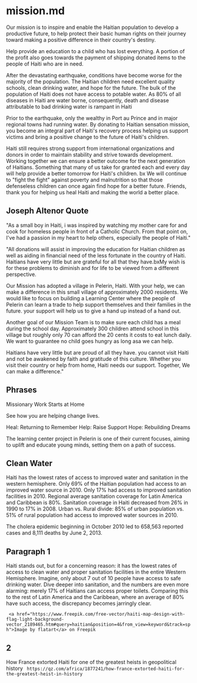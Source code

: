 # mission.md

Our mission is to inspire and enable the Haitian population to develop a productive future, to help protect their basic human rights on their journey toward making a positive difference in their country's destiny.

Help provide an education to a child who has lost everything. A portion of the profit also goes towards the payment of shipping donated items to the people of Haiti who are in need.

After the devastating earthquake, conditions have become worse for the majority of the population. The Haitian children need excellent quality schools, clean drinking water, and hope for the future. The bulk of the population of Haiti does not have access to potable water. As 80% of all diseases in Haiti are water borne, consequently, death and disease attributable to bad drinking water is rampant in Haiti

Prior to the earthquake, only the wealthy in Port au Prince and in major regional towns had running water. By donating to Haitian sensation mission, you become an integral part of Haiti's recovery process helping us support victims and bring a positive change to the future of Haiti's children.

Haiti still requires strong support from international organizations and donors in order to maintain stability and strive towards development. Working together we can ensure a better outcome for the next generation of Haitians. Something that many of us take for granted each and every day will help provide a better tomorrow for Haiti's children. bx
We will continue to "fight the fight" against poverty and malnutrition so that those defenseless children can once again find hope for a better future. Friends, thank you for helping us heal Haiti and making the world a better place.

## Joseph Altenor Quote

"As a small boy in Haiti, i was inspired by watching my mother care for and cook for homeless people in front of a Catholic Church. From that point on, I've had a passion in my heart to help others, especially the people of Haiti."

"All donations will assist in improving the education for Haitian children as well as aiding in financial need of the less fortunate in the country of Haiti. Haitians have very little but are grateful for all that they have.bxMy wish is for these problems to diminish and for life to be viewed from a different perspective.

Our Mission has adopted a village in Pelerin, Haiti. With your help, we can make a difference in this small village of approximately 2000 residents. We would like to focus on building a Learning Center where the people of Pelerin can learn a trade to help support themselves and their families in the future. your support will help us to give a hand up instead of a hand out.

Another goal of our Mission Team is to make sure each child has a meal during the school day. Approximately 300 children attend school in this village but roughly only 70 can afford the 20 cents it costs to eat lunch daily. We want to guarantee no child goes hungry as long asa we can help.

Haitians have very little but are proud of all they have. you cannot visit Haiti and not be awakened by faith and gratitude of this culture. Whether you visit their country or help from home, Haiti needs our support. Together, We can make a difference."

## Phrases

Missionary Work Starts at Home

See how you are helping change lives.

Heal: Returning to Remember
Help: Raise Support
Hope: Rebuilding Dreams

The learning center project in Pelerin is one of their current focuses, aiming to uplift and educate young minds, setting them on a path of success.

## Clean Water

Haiti has the lowest rates of access to improved water and sanitation in the western hemisphere.
Only 69% of the Haitian population had access to an improved water source in 2010.
Only 17% had access to improved sanitation facilities in 2010.
Regional average sanitation coverage for Latin America and Caribbean is 80%.
Sanitation coverage in Haiti decreased from 26% in 1990 to 17% in 2008.
Urban vs. Rural divide: 85% of urban population vs. 51% of rural population had access to improved water sources in 2010.

The cholera epidemic beginning in October 2010 led to 658,563 reported cases and 8,111 deaths by June 2, 2013.

## Paragraph 1

Haiti stands out, but for a concerning reason: it has the lowest rates of access to clean water and proper sanitation facilities in the entire Western Hemisphere. Imagine, only about 7 out of 10 people have access to safe drinking water. Dive deeper into sanitation, and the numbers are even more alarming: merely 17% of Haitians can access proper toilets. Comparing this to the rest of Latin America and the Caribbean, where an average of 80% have such access, the discrepancy becomes jarringly clear.

`
<a href="https://www.freepik.com/free-vector/haiti-map-design-with-flag-light-background-vector_2189465.htm#query=haitian&position=4&from_view=keyword&track=sph">Image by flatart</a> on Freepik`

## 2

 How France extorted Haiti for one of the greatest heists in geopolitical history
 `
https://qz.com/africa/1877241/how-france-extorted-haiti-for-the-greatest-heist-in-history`
